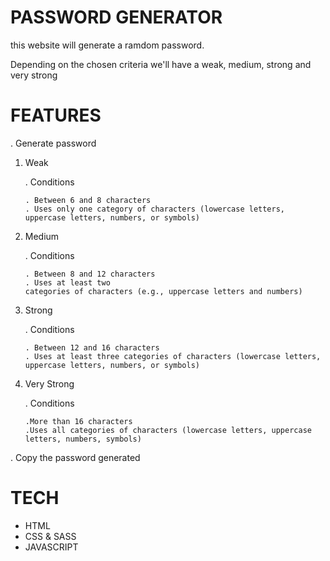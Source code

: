 # PASSWORD GENERATOR

this website will generate a ramdom password.

Depending on the chosen criteria we'll have a weak, medium, strong and very strong

# FEATURES

. Generate password

1.  Weak

    . Conditions

        . Between 6 and 8 characters
        . Uses only one category of characters (lowercase letters, uppercase letters, numbers, or symbols)

2.  Medium

    . Conditions

        . Between 8 and 12 characters
        . Uses at least two
        categories of characters (e.g., uppercase letters and numbers)

3.  Strong

    . Conditions

        . Between 12 and 16 characters
        . Uses at least three categories of characters (lowercase letters, uppercase letters, numbers, or symbols)

4.  Very Strong

    . Conditions

        .More than 16 characters
        .Uses all categories of characters (lowercase letters, uppercase letters, numbers, symbols)

. Copy the password generated

# TECH

- HTML
- CSS & SASS
- JAVASCRIPT
